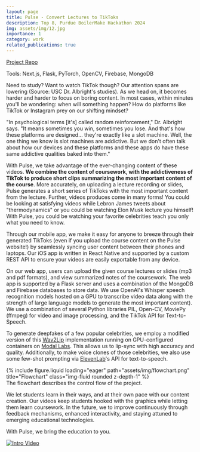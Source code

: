 ```yaml
---
layout: page
title: Pulse - Convert Lectures to TikToks
description: Top 8, Purdue BoilerMake Hackathon 2024
img: assets/img/12.jpg
importance: 1
category: work
related_publications: true
---
```


[Project Repo](https://github.com/visvshah/Pulse)

Tools: Next.js, Flask, PyTorch, OpenCV, Firebase, MongoDB

Need to study? Want to watch TikTok though? Our attention spans are lowering (Source: USC Dr. Albright's studies). As we head on, it becomes harder and harder to focus on boring content. In most cases, within minutes you'll be wondering: when will something happen? How do platforms like TikTok or Instagram prey on our shifting mindset?

"In psychological terms [it's] called random reinforcement," Dr. Albright says. "It means sometimes you win, sometimes you lose. And that's how these platforms are designed... they're exactly like a slot machine. Well, the one thing we know is slot machines are addictive. But we don't often talk about how our devices and these platforms and these apps do have these same addictive qualities baked into them."

With Pulse, we take advantage of the ever-changing content of these videos. **We combine the content of coursework, with the addictiveness of TikTok to produce short clips summarizing the most important content of the course**. More accurately, on uploading a lecture recording or slides, Pulse generates a short series of TikToks with the most important content from the lecture. Further, videos produces come in many forms! You could be looking at satisfying videos while Lebron James tweets about "thermodynamics" or you could be watching Elon Musk lecture you himself! With Pulse, you could be watching your favorite celebrities teach you only what you need to know.

Through our mobile app, we make it easy for anyone to breeze through their generated TikToks (even if you upload the course content on the Pulse website!) by seamlessly syncing user content between their phones and laptops. Our iOS app is written in React Native and supported by a custom REST API to ensure your videos are easily exportable from any device.

On our web app, users can upload the given course lectures or slides (mp3 and pdf formats), and view summarized notes of the coursework. The web app is supported by a Flask server and uses a combination of the MongoDB and Firebase databases to store data. We use OpenAI's Whisper speech recognition models hosted on a GPU to transcribe video data along with the strength of large language models to generate the most important content). We use a combination of several Python libraries PIL, Open-CV, MoviePy (ffmpeg) for video and image processing, and the TikTok API for Text-to-Speech.

To generate deepfakes of a few popular celebrities, we employ a modified version of this [Wav2Lip](https://github.com/Rudrabha/Wav2Lip?tab=readme-ov-file) implementation running on GPU-configured containers on [Modal Labs](https://modal.com/). This allows us to lip-sync with high accuracy and quality. Additionally, to make voice clones of those celebrities, we also use some few-shot prompting via [ElevenLab](https://elevenlabs.io/)'s API for text-to-speech.

<div class="row">
    <div class="col-sm mt-3 mt-md-0">
        {% include figure.liquid loading="eager" path="assets/img/flowchart.png" title="Flowchart" class="img-fluid rounded z-depth-1" %}
    </div>
</div>
<div class="caption">
    The flowchart describes the control flow of the project.
</div>

We let students learn in their ways, and at their own pace with our content creation. Our videos keep students hooked with the graphics while letting them learn coursework. In the future, we to improve continuously through feedback mechanisms, enhanced interactivity, and staying attuned to emerging educational technologies.

With Pulse, we bring the education to you.

[![Intro Video](http://img.youtube.com/vi/Pg4fRFjmaZY/0.jpg)](https://youtu.be/Pg4fRFjmaZY "Video Title")
